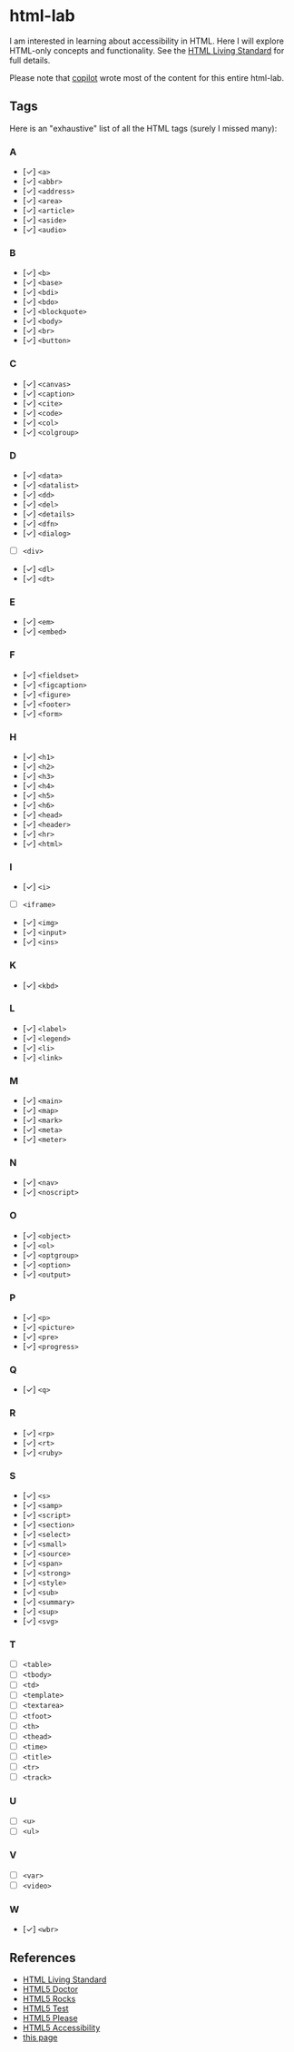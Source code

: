 # html-lab

I am interested in learning about accessibility in HTML.
Here I will explore HTML-only concepts and functionality.
See the [HTML Living Standard](https://html.spec.whatwg.org/multipage/) for full details.

Please note that <a href="https://github.com/features/copilot">copilot<a> wrote most of the content for this entire html-lab.

## Tags

Here is an "exhaustive" list of all the HTML tags (surely I missed many):

### A

- [✓] `<a>`
- [✓] `<abbr>`
- [✓] `<address>`
- [✓] `<area>`
- [✓] `<article>`
- [✓] `<aside>`
- [✓] `<audio>`

### B

- [✓] `<b>`
- [✓] `<base>`
- [✓] `<bdi>`
- [✓] `<bdo>`
- [✓] `<blockquote>`
- [✓] `<body>`
- [✓] `<br>`
- [✓] `<button>`

### C

- [✓] `<canvas>`
- [✓] `<caption>`
- [✓] `<cite>`
- [✓] `<code>`
- [✓] `<col>`
- [✓] `<colgroup>`

### D

- [✓] `<data>`
- [✓] `<datalist>`
- [✓] `<dd>`
- [✓] `<del>`
- [✓] `<details>`
- [✓] `<dfn>`
- [✓] `<dialog>`
- [ ] `<div>`
- [✓] `<dl>`
- [✓] `<dt>`

### E

- [✓] `<em>`
- [✓] `<embed>`

### F

- [✓] `<fieldset>`
- [✓] `<figcaption>`
- [✓] `<figure>`
- [✓] `<footer>`
- [✓] `<form>`

### H

- [✓] `<h1>`
- [✓] `<h2>`
- [✓] `<h3>`
- [✓] `<h4>`
- [✓] `<h5>`
- [✓] `<h6>`
- [✓] `<head>`
- [✓] `<header>`
- [✓] `<hr>`
- [✓] `<html>`

### I

- [✓] `<i>`
- [ ] `<iframe>`
- [✓] `<img>`
- [✓] `<input>`
- [✓] `<ins>`

### K

- [✓] `<kbd>`

### L

- [✓] `<label>`
- [✓] `<legend>`
- [✓] `<li>`
- [✓] `<link>`

### M

- [✓] `<main>`
- [✓] `<map>`
- [✓] `<mark>`
- [✓] `<meta>`
- [✓] `<meter>`

### N

- [✓] `<nav>`
- [✓] `<noscript>`

### O

- [✓] `<object>`
- [✓] `<ol>`
- [✓] `<optgroup>`
- [✓] `<option>`
- [✓] `<output>`

### P

- [✓] `<p>`
- [✓] `<picture>`
- [✓] `<pre>`
- [✓] `<progress>`

### Q

- [✓] `<q>`

### R

- [✓] `<rp>`
- [✓] `<rt>`
- [✓] `<ruby>`

### S

- [✓] `<s>`
- [✓] `<samp>`
- [✓] `<script>`
- [✓] `<section>`
- [✓] `<select>`
- [✓] `<small>`
- [✓] `<source>`
- [✓] `<span>`
- [✓] `<strong>`
- [✓] `<style>`
- [✓] `<sub>`
- [✓] `<summary>`
- [✓] `<sup>`
- [✓] `<svg>`

### T

- [ ] `<table>`
- [ ] `<tbody>`
- [ ] `<td>`
- [ ] `<template>`
- [ ] `<textarea>`
- [ ] `<tfoot>`
- [ ] `<th>`
- [ ] `<thead>`
- [ ] `<time>`
- [ ] `<title>`
- [ ] `<tr>`
- [ ] `<track>`

### U

- [ ] `<u>`
- [ ] `<ul>`

### V

- [ ] `<var>`
- [ ] `<video>`

### W

- [✓] `<wbr>`

## References

- [HTML Living Standard](https://html.spec.whatwg.org/multipage/)
- [HTML5 Doctor](http://html5doctor.com/)
- [HTML5 Rocks](http://www.html5rocks.com/en/)
- [HTML5 Test](http://html5test.com/)
- [HTML5 Please](http://html5please.com/)
- [HTML5 Accessibility](http://www.html5accessibility.com/)
- [this page](https://ca0v.github.io/html-lab)
